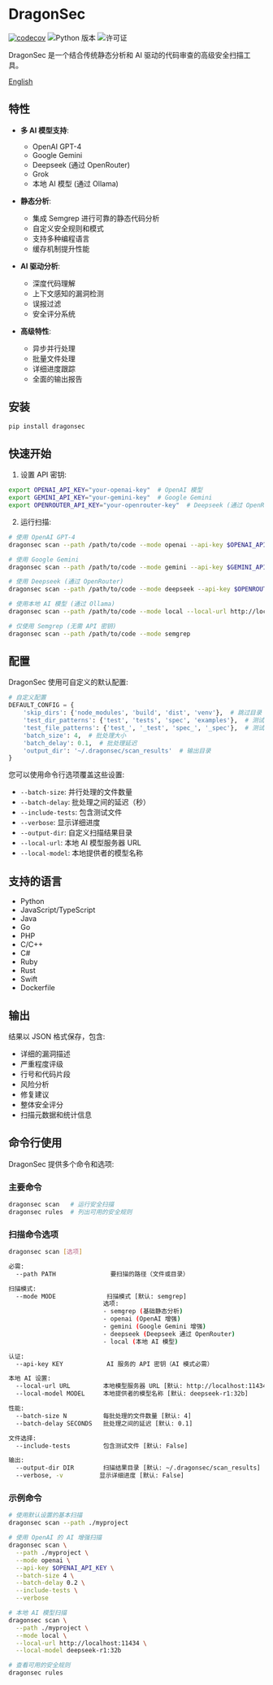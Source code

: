 # DragonSec

<!-- BADGIE TIME -->

[![codecov](https://codecov.io/gh/zjuguxi/dragonsec/branch/main/graph/badge.svg)](https://codecov.io/gh/zjuguxi/dragonsec)
![Python 版本](https://img.shields.io/badge/python-3.9%2B-blue)
![许可证](https://img.shields.io/badge/license-Apache%202-green)

<!-- END BADGIE TIME -->

DragonSec 是一个结合传统静态分析和 AI 驱动的代码审查的高级安全扫描工具。

[English](./README.md)

## 特性

- **多 AI 模型支持**:
  - OpenAI GPT-4
  - Google Gemini
  - Deepseek (通过 OpenRouter)
  - Grok
  - 本地 AI 模型 (通过 Ollama)

- **静态分析**:
  - 集成 Semgrep 进行可靠的静态代码分析
  - 自定义安全规则和模式
  - 支持多种编程语言
  - 缓存机制提升性能

- **AI 驱动分析**:
  - 深度代码理解
  - 上下文感知的漏洞检测
  - 误报过滤
  - 安全评分系统

- **高级特性**:
  - 异步并行处理
  - 批量文件处理
  - 详细进度跟踪
  - 全面的输出报告

## 安装

```bash
pip install dragonsec
```

## 快速开始

1. 设置 API 密钥:
```bash
export OPENAI_API_KEY="your-openai-key"  # OpenAI 模型
export GEMINI_API_KEY="your-gemini-key"  # Google Gemini
export OPENROUTER_API_KEY="your-openrouter-key"  # Deepseek (通过 OpenRouter)
```

2. 运行扫描:
```bash
# 使用 OpenAI GPT-4
dragonsec scan --path /path/to/code --mode openai --api-key $OPENAI_API_KEY

# 使用 Google Gemini
dragonsec scan --path /path/to/code --mode gemini --api-key $GEMINI_API_KEY

# 使用 Deepseek (通过 OpenRouter)
dragonsec scan --path /path/to/code --mode deepseek --api-key $OPENROUTER_API_KEY

# 使用本地 AI 模型 (通过 Ollama)
dragonsec scan --path /path/to/code --mode local --local-url http://localhost:11434 --local-model deepseek-r1:32b

# 仅使用 Semgrep (无需 API 密钥)
dragonsec scan --path /path/to/code --mode semgrep
```

## 配置

DragonSec 使用可自定义的默认配置:

```python
# 自定义配置
DEFAULT_CONFIG = {
    'skip_dirs': {'node_modules', 'build', 'dist', 'venv'},  # 跳过目录
    'test_dir_patterns': {'test', 'tests', 'spec', 'examples'},  # 测试目录模式
    'test_file_patterns': {'test_', '_test', 'spec_', '_spec'},  # 测试文件模式
    'batch_size': 4,  # 批处理大小
    'batch_delay': 0.1,  # 批处理延迟
    'output_dir': '~/.dragonsec/scan_results'  # 输出目录
}
```

您可以使用命令行选项覆盖这些设置:
- `--batch-size`: 并行处理的文件数量
- `--batch-delay`: 批处理之间的延迟（秒）
- `--include-tests`: 包含测试文件
- `--verbose`: 显示详细进度
- `--output-dir`: 自定义扫描结果目录
- `--local-url`: 本地 AI 模型服务器 URL
- `--local-model`: 本地提供者的模型名称

## 支持的语言

- Python
- JavaScript/TypeScript
- Java
- Go
- PHP
- C/C++
- C#
- Ruby
- Rust
- Swift
- Dockerfile

## 输出

结果以 JSON 格式保存，包含:
- 详细的漏洞描述
- 严重程度评级
- 行号和代码片段
- 风险分析
- 修复建议
- 整体安全评分
- 扫描元数据和统计信息

## 命令行使用

DragonSec 提供多个命令和选项:

### 主要命令

```bash
dragonsec scan   # 运行安全扫描
dragonsec rules  # 列出可用的安全规则
```

### 扫描命令选项

```bash
dragonsec scan [选项]

必需:
  --path PATH               要扫描的路径（文件或目录）

扫描模式:
  --mode MODE              扫描模式 [默认: semgrep]
                          选项:
                          - semgrep (基础静态分析)
                          - openai (OpenAI 增强)
                          - gemini (Google Gemini 增强)
                          - deepseek (Deepseek 通过 OpenRouter)
                          - local (本地 AI 模型)

认证:
  --api-key KEY            AI 服务的 API 密钥（AI 模式必需）

本地 AI 设置:
  --local-url URL         本地模型服务器 URL [默认: http://localhost:11434]
  --local-model MODEL     本地提供者的模型名称 [默认: deepseek-r1:32b]

性能:
  --batch-size N          每批处理的文件数量 [默认: 4]
  --batch-delay SECONDS   批处理之间的延迟 [默认: 0.1]

文件选择:
  --include-tests         包含测试文件 [默认: False]

输出:
  --output-dir DIR        扫描结果目录 [默认: ~/.dragonsec/scan_results]
  --verbose, -v          显示详细进度 [默认: False]
```

### 示例命令

```bash
# 使用默认设置的基本扫描
dragonsec scan --path ./myproject

# 使用 OpenAI 的 AI 增强扫描
dragonsec scan \
  --path ./myproject \
  --mode openai \
  --api-key $OPENAI_API_KEY \
  --batch-size 4 \
  --batch-delay 0.2 \
  --include-tests \
  --verbose

# 本地 AI 模型扫描
dragonsec scan \
  --path ./myproject \
  --mode local \
  --local-url http://localhost:11434 \
  --local-model deepseek-r1:32b

# 查看可用的安全规则
dragonsec rules
```
